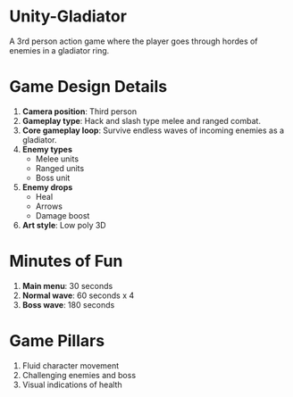 # Unity-Gladiator
A 3rd person action game where the player goes through hordes of enemies in a gladiator ring.

# Game Design Details
1. **Camera position**: Third person
2. **Gameplay type**: Hack and slash type melee and ranged combat.
3. **Core gameplay loop**: Survive endless waves of incoming enemies as a gladiator.
4. **Enemy types**
    * Melee units
    * Ranged units
    * Boss unit
5. **Enemy drops**
    * Heal
    * Arrows
    * Damage boost
6. **Art style**: Low poly 3D

# Minutes of Fun
1. **Main menu**: 30 seconds
2. **Normal wave**: 60 seconds x 4
3. **Boss wave**: 180 seconds

# Game Pillars
1. Fluid character movement
2. Challenging enemies and boss
3. Visual indications of health 
